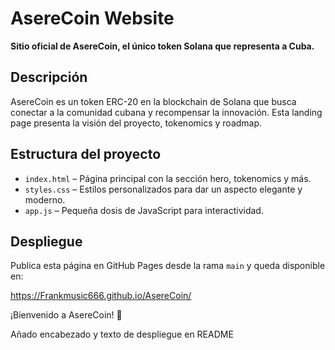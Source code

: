 # AsereCoin Website

**Sitio oficial de AsereCoin, el único token Solana que representa a Cuba.**

## Descripción
AsereCoin es un token ERC-20 en la blockchain de Solana que busca conectar a la comunidad cubana y recompensar la innovación. Esta landing page presenta la visión del proyecto, tokenomics y roadmap.

## Estructura del proyecto
- `index.html` – Página principal con la sección hero, tokenomics y más.  
- `styles.css`  – Estilos personalizados para dar un aspecto elegante y moderno.  
- `app.js`      – Pequeña dosis de JavaScript para interactividad.

## Despliegue
Publica esta página en GitHub Pages desde la rama `main` y queda disponible en:

https://Frankmusic666.github.io/AsereCoin/

¡Bienvenido a AsereCoin! 🚀

Añado encabezado y texto de despliegue en README
